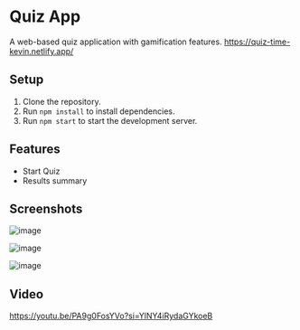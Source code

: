 # Quiz App

A web-based quiz application with gamification features.
https://quiz-time-kevin.netlify.app/

## Setup
1. Clone the repository.
2. Run `npm install` to install dependencies.
3. Run `npm start` to start the development server.

## Features
- Start Quiz
- Results summary

## Screenshots

![image](https://github.com/user-attachments/assets/0daf39f0-d262-47cc-866c-30f50f6efa2a)

![image](https://github.com/user-attachments/assets/553a1e4a-0a4b-4d83-84c8-1ffe48483881)

![image](https://github.com/user-attachments/assets/0aa9fd03-ecef-405e-a2ac-6f68d2ac3b1f)

## Video
https://youtu.be/PA9g0FosYVo?si=YlNY4iRydaGYkoeB

